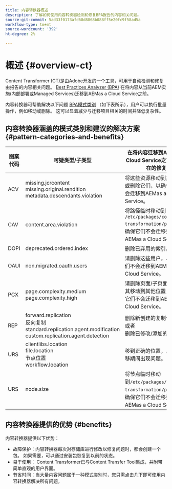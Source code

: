 ```yaml
---
title: 内容转换器概述
description: 了解如何使用内容转换器检测和修复BPA报告的内容相关问题。
source-git-commit: 5ad33f0173afd68d8868b088ff5e20fc9f58ad5a
workflow-type: tm+mt
source-wordcount: '392'
ht-degree: 2%

---
```


# 概述 {#overview-ct}

Content Transformer (CT)是由Adobe开发的一个工具，可用于自动检测和修复由报告的内容相关问题。 [Best Practices Analyzer (BPA)](/help/journey-migration/best-practices-analyzer/overview-best-practices-analyzer.md) 在将内容从当前AEM实施(内部部署或Managed Services)迁移到AEMas a Cloud Service之前。

内容转换器可帮助解决以下问题 [BPA模式类别](https://experienceleague.adobe.com/docs/experience-manager-pattern-detection/table-of-contents/aso.html) （如下表所示），用户可以执行批量操作，例如移动或删除。 这可以显着减少与迁移项目相关的时间并降低复杂性。

## 内容转换器涵盖的模式类别和建议的解决方案 {#pattern-categories-and-benefits}

| 图案代码 | 可疑类型/子类型 | 在将内容迁移到AEMas a Cloud Service之前进行潜在的修复 |
|--------------|--------------------------------------------------------------------------------------------------------------------|------------------------------------------------------------------------------------------------------------------------------------|
| ACV | missing.jcrcontent <br> missing.original.rendition <br> metadata.descendants.violation | 将这些资源移动到其他位置或删除它们，以确保它们不会迁移到AEMas a Cloud Service。 |
| CAV | content.area.violation | 将路径临时移动到 `/etc/packages/content-transformation/paths` 以确保它们不会迁移到AEMas a Cloud Service。 |
| DOPI | deprecated.ordered.index | 删除已弃用的索引。 |
| OAUI | non.migrated.oauth.users | 请删除这些用户，以确保他们不会迁移到AEMas a Cloud Service。 |
| PCX | page.complexity.medium <br> page.complexity.high | 请删除页面/子页面，或将其移动到其他位置，以确保它们不会迁移到AEMas a Cloud Service。 |
| REP | forward.replication <br> 反向复制 <br> standard.replication.agent.modification <br> custom.replication.agent.detection | 删除新创建的复制代理。 <br> 或者 <br> 删除已修改/添加的属性。 |
| URS | clientlibs.location <br> file.location <br> 节点位置 <br> workflow.location | 移到正确的位置，以避免迁移期间出现问题。 |
| URS | node.size | 将节点临时移动到`/etc/packages/content-transformation/paths` 以确保它们不会迁移到AEMas a Cloud Service。 |

## 内容转换器提供的优势 {#benefits}

内容转换器提供以下优势：

* 故障保护：内容转换器每次对存储库进行修改以修复问题时，都会创建一个包。 如果需要，可以通过安装包恢复到以前的状态。
* 易于使用： Content Transformer已与Content Transfer Tool集成，并附带简单直观的用户界面。
* 节省时间：当大量内容问题属于一种模式类别时，您只需点击几下即可使用内容转换器解决所有问题。
